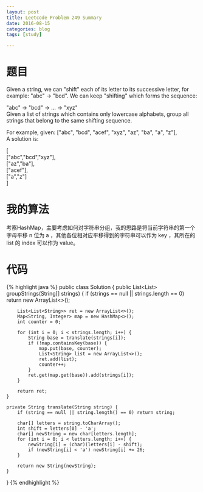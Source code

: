 ```yaml
---
layout: post
title: Leetcode Problem 249 Summary
date: 2016-08-15
categories: blog
tags: [study]

---
```


# 题目

Given a string, we can "shift" each of its letter to its successive letter, for example: "abc" -> "bcd". We can keep "shifting" which forms the sequence:

"abc" -> "bcd" -> ... -> "xyz"  
Given a list of strings which contains only lowercase alphabets, group all strings that belong to the same shifting sequence.

For example, given: ["abc", "bcd", "acef", "xyz", "az", "ba", "a", "z"],   
A solution is:

[  
  ["abc","bcd","xyz"],  
  ["az","ba"],  
  ["acef"],  
  ["a","z"]  
]

# 我的算法

考察HashMap，主要考虑如何对字符串分组，我的思路是将当前字符串的第一个字母平移 n 位为 a ，其他各位相对应平移得到的字符串可以作为 key ，其所在的 list 的 index 可以作为 value。

# 代码

{% highlight java %}
public class Solution {
    public List<List<String>> groupStrings(String[] strings) {
        if (strings == null || strings.length == 0) return new ArrayList<>();
        
        List<List<String>> ret = new ArrayList<>();
        Map<String, Integer> map = new HashMap<>();
        int counter = 0;
        
        for (int i = 0; i < strings.length; i++) {
            String base = translate(strings[i]);
            if (!map.containsKey(base)) {
                map.put(base, counter);
                List<String> list = new ArrayList<>();
                ret.add(list);
                counter++;
            }
            ret.get(map.get(base)).add(strings[i]);
        }
        
        return ret;
    }
    
    private String translate(String string) {
        if (string == null || string.length() == 0) return string;
        
        char[] letters = string.toCharArray();
        int shift = letters[0] - 'a';
        char[] newString = new char[letters.length];
        for (int i = 0; i < letters.length; i++) {
            newString[i] = (char)(letters[i] - shift);
            if (newString[i] < 'a') newString[i] += 26;
        }
        
        return new String(newString);
    }
}
{% endhighlight %}